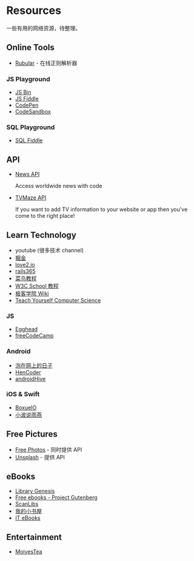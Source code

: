 # Resources

一些有用的网络资源，待整理。

## Online Tools

- [Rubular](http://rubular.com/) - 在线正则解析器

### JS Playground

- [JS Bin](http://jsbin.com)
- [JS Fiddle](https://jsfiddle.net/)
- [CodePen](https://codepen.io/)
- [CodeSandbox](https://codesandbox.io/)

### SQL Playground

- [SQL Fiddle](http://sqlfiddle.com/)

## API

- [News API](https://newsapi.org/)

  Access worldwide news with code

- [TVMaze API](http://www.tvmaze.com/api)

  If you want to add TV information to your website or app then you've come to the right place!

## Learn Technology

- youtube (很多技术 channel)
- [掘金](https://juejin.im/)
- [love2.io](https://love2.io/)
- [rails365](https://www.rails365.net/books)
- [菜鸟教程](http://www.runoob.com/)
- [W3C School 教程](https://www.w3cschool.cn/tutorial)
- [极客学院 Wiki](http://wiki.jikexueyuan.com/)
- [Teach Yourself Computer Science](https://teachyourselfcs.com/)

### JS

- [Egghead](https://egghead.io/)
- [freeCodeCamp](https://www.freecodecamp.org/)

### Android

- [泡在网上的日子](http://www.jcodecraeer.com/)
- [HenCoder](http://hencoder.com/)
- [androidHive](https://www.androidhive.info/)

### iOS & Swift

- [BoxueIO](https://boxueio.com/)
- [小波说雨燕](http://xiaoboswift.com/)

## Free Pictures

- [Free Photos](https://freephotos.cc/zh) - 同时提供 API
- [Unsplash](https://unsplash.com/) - 提供 API

## eBooks

- [Library Genesis](http://gen.lib.rus.ec/)
- [Free ebooks - Project Gutenberg](http://www.gutenberg.org/)
- [ScanLibs](http://scanlibs.com/)
- [我的小书屋](http://mebook.cc/)
- [IT eBooks](http://www.it-ebooks.info/)

## Entertainment

- [MoivesTea](http://www.moviestea.com/)
